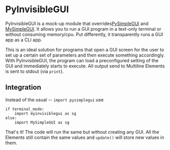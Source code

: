 # PyInvisibleGUI
PyInvisibleGUI is a mock-up module that overrides[PySimpleGUI](https://github.com/PySimpleGUI/PySimpleGUI) and [MySimpleGUI](https://github.com/salabim/MySimpleGUI). It allows you to run a GUI program in a text-only terminal or without consuming memory/cpu. Put differently, it transparently runs a GUI app as a CLI app.

This is an ideal solution for programs that open a GUI screen for the user to set up a certain set of parameters and then execute something accordingly. With PyInvisibleGUI, the program can load a preconfigured setting of the GUI and immediately starts to execute. All output send to Multiline Elements is sent to stdout (via `print`).

## Integration
Instead of the usual --
`import pysimplegui`
use
```
if terminal_mode:
    import myinvisiblegui as sg
else:
    import MySimpleGUI as sg
```

That's it! The code will run the same but without creating any GUI. All the Elements still contain the same values and `update()` will store new values in them.


